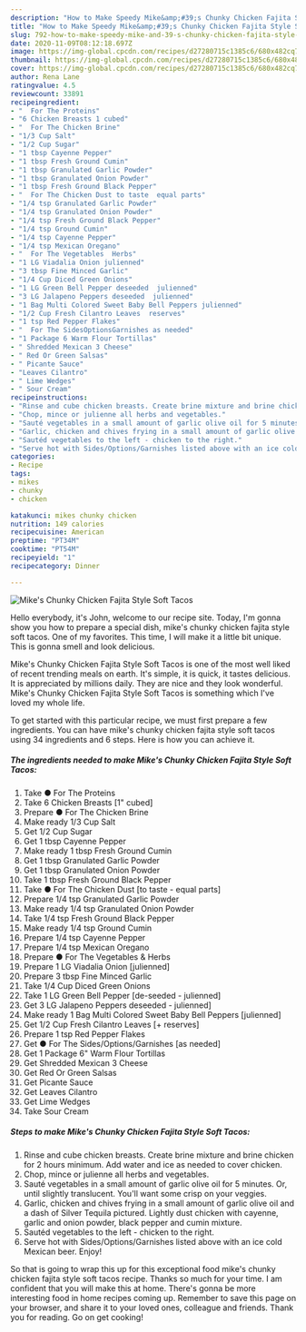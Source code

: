 ```yaml
---
description: "How to Make Speedy Mike&amp;#39;s Chunky Chicken Fajita Style Soft Tacos"
title: "How to Make Speedy Mike&amp;#39;s Chunky Chicken Fajita Style Soft Tacos"
slug: 792-how-to-make-speedy-mike-and-39-s-chunky-chicken-fajita-style-soft-tacos
date: 2020-11-09T08:12:18.697Z
image: https://img-global.cpcdn.com/recipes/d27280715c1385c6/680x482cq70/mikes-chunky-chicken-fajita-style-soft-tacos-recipe-main-photo.jpg
thumbnail: https://img-global.cpcdn.com/recipes/d27280715c1385c6/680x482cq70/mikes-chunky-chicken-fajita-style-soft-tacos-recipe-main-photo.jpg
cover: https://img-global.cpcdn.com/recipes/d27280715c1385c6/680x482cq70/mikes-chunky-chicken-fajita-style-soft-tacos-recipe-main-photo.jpg
author: Rena Lane
ratingvalue: 4.5
reviewcount: 33891
recipeingredient:
- "  For The Proteins"
- "6 Chicken Breasts 1 cubed"
- "  For The Chicken Brine"
- "1/3 Cup Salt"
- "1/2 Cup Sugar"
- "1 tbsp Cayenne Pepper"
- "1 tbsp Fresh Ground Cumin"
- "1 tbsp Granulated Garlic Powder"
- "1 tbsp Granulated Onion Powder"
- "1 tbsp Fresh Ground Black Pepper"
- "  For The Chicken Dust to taste  equal parts"
- "1/4 tsp Granulated Garlic Powder"
- "1/4 tsp Granulated Onion Powder"
- "1/4 tsp Fresh Ground Black Pepper"
- "1/4 tsp Ground Cumin"
- "1/4 tsp Cayenne Pepper"
- "1/4 tsp Mexican Oregano"
- "  For The Vegetables  Herbs"
- "1 LG Viadalia Onion julienned"
- "3 tbsp Fine Minced Garlic"
- "1/4 Cup Diced Green Onions"
- "1 LG Green Bell Pepper deseeded  julienned"
- "3 LG Jalapeno Peppers deseeded  julienned"
- "1 Bag Multi Colored Sweet Baby Bell Peppers julienned"
- "1/2 Cup Fresh Cilantro Leaves  reserves"
- "1 tsp Red Pepper Flakes"
- "  For The SidesOptionsGarnishes as needed"
- "1 Package 6 Warm Flour Tortillas"
- " Shredded Mexican 3 Cheese"
- " Red Or Green Salsas"
- " Picante Sauce"
- "Leaves Cilantro"
- " Lime Wedges"
- " Sour Cream"
recipeinstructions:
- "Rinse and cube chicken breasts. Create brine mixture and brine chicken for 2 hours minimum. Add water and ice as needed to cover chicken."
- "Chop, mince or julienne all herbs and vegetables."
- "Sauté vegetables in a small amount of garlic olive oil for 5 minutes. Or, until slightly translucent. You&#39;ll want some crisp on your veggies."
- "Garlic, chicken and chives frying in a small amount of garlic olive oil and a dash of Silver Tequila pictured. Lightly dust chicken with cayenne, garlic and onion powder, black pepper and cumin mixture."
- "Sautéd vegetables to the left - chicken to the right."
- "Serve hot with Sides/Options/Garnishes listed above with an ice cold Mexican beer. Enjoy!"
categories:
- Recipe
tags:
- mikes
- chunky
- chicken

katakunci: mikes chunky chicken 
nutrition: 149 calories
recipecuisine: American
preptime: "PT34M"
cooktime: "PT54M"
recipeyield: "1"
recipecategory: Dinner

---
```



![Mike&#39;s Chunky Chicken Fajita Style Soft Tacos](https://img-global.cpcdn.com/recipes/d27280715c1385c6/680x482cq70/mikes-chunky-chicken-fajita-style-soft-tacos-recipe-main-photo.jpg)

Hello everybody, it's John, welcome to our recipe site. Today, I'm gonna show you how to prepare a special dish, mike&#39;s chunky chicken fajita style soft tacos. One of my favorites. This time, I will make it a little bit unique. This is gonna smell and look delicious.

Mike&#39;s Chunky Chicken Fajita Style Soft Tacos is one of the most well liked of recent trending meals on earth. It's simple, it is quick, it tastes delicious. It is appreciated by millions daily. They are nice and they look wonderful. Mike&#39;s Chunky Chicken Fajita Style Soft Tacos is something which I've loved my whole life.




To get started with this particular recipe, we must first prepare a few ingredients. You can have mike&#39;s chunky chicken fajita style soft tacos using 34 ingredients and 6 steps. Here is how you can achieve it.

<!--inarticleads1-->

##### The ingredients needed to make Mike&#39;s Chunky Chicken Fajita Style Soft Tacos:

1. Take  ● For The Proteins
1. Take 6 Chicken Breasts [1&#34; cubed]
1. Prepare  ● For The Chicken Brine
1. Make ready 1/3 Cup Salt
1. Get 1/2 Cup Sugar
1. Get 1 tbsp Cayenne Pepper
1. Make ready 1 tbsp Fresh Ground Cumin
1. Get 1 tbsp Granulated Garlic Powder
1. Get 1 tbsp Granulated Onion Powder
1. Take 1 tbsp Fresh Ground Black Pepper
1. Take  ● For The Chicken Dust [to taste - equal parts]
1. Prepare 1/4 tsp Granulated Garlic Powder
1. Make ready 1/4 tsp Granulated Onion Powder
1. Take 1/4 tsp Fresh Ground Black Pepper
1. Make ready 1/4 tsp Ground Cumin
1. Prepare 1/4 tsp Cayenne Pepper
1. Prepare 1/4 tsp Mexican Oregano
1. Prepare  ● For The Vegetables &amp; Herbs
1. Prepare 1 LG Viadalia Onion [julienned]
1. Prepare 3 tbsp Fine Minced Garlic
1. Take 1/4 Cup Diced Green Onions
1. Take 1 LG Green Bell Pepper [de-seeded - julienned]
1. Get 3 LG Jalapeno Peppers deseeded - julienned]
1. Make ready 1 Bag Multi Colored Sweet Baby Bell Peppers [julienned]
1. Get 1/2 Cup Fresh Cilantro Leaves [+ reserves]
1. Prepare 1 tsp Red Pepper Flakes
1. Get  ● For The Sides/Options/Garnishes [as needed]
1. Get 1 Package 6&#34; Warm Flour Tortillas
1. Get  Shredded Mexican 3 Cheese
1. Get  Red Or Green Salsas
1. Get  Picante Sauce
1. Get Leaves Cilantro
1. Get  Lime Wedges
1. Take  Sour Cream




<!--inarticleads2-->

##### Steps to make Mike&#39;s Chunky Chicken Fajita Style Soft Tacos:

1. Rinse and cube chicken breasts. Create brine mixture and brine chicken for 2 hours minimum. Add water and ice as needed to cover chicken.
1. Chop, mince or julienne all herbs and vegetables.
1. Sauté vegetables in a small amount of garlic olive oil for 5 minutes. Or, until slightly translucent. You&#39;ll want some crisp on your veggies.
1. Garlic, chicken and chives frying in a small amount of garlic olive oil and a dash of Silver Tequila pictured. Lightly dust chicken with cayenne, garlic and onion powder, black pepper and cumin mixture.
1. Sautéd vegetables to the left - chicken to the right.
1. Serve hot with Sides/Options/Garnishes listed above with an ice cold Mexican beer. Enjoy!




So that is going to wrap this up for this exceptional food mike&#39;s chunky chicken fajita style soft tacos recipe. Thanks so much for your time. I am confident that you will make this at home. There's gonna be more interesting food in home recipes coming up. Remember to save this page on your browser, and share it to your loved ones, colleague and friends. Thank you for reading. Go on get cooking!
